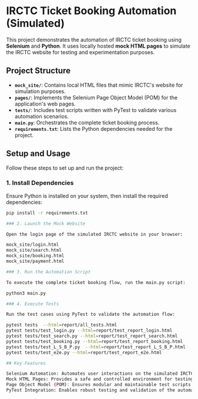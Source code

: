 # IRCTC Ticket Booking Automation (Simulated)

This project demonstrates the automation of IRCTC ticket booking using **Selenium** and **Python**. It uses locally hosted **mock HTML pages** to simulate the IRCTC website for testing and experimentation purposes.

## Project Structure

- **`mock_site/`**: Contains local HTML files that mimic IRCTC's website for simulation purposes.
- **`pages/`**: Implements the Selenium Page Object Model (POM) for the application's web pages.
- **`tests/`**: Includes test scripts written with PyTest to validate various automation scenarios.
- **`main.py`**: Orchestrates the complete ticket booking process.
- **`requirements.txt`**: Lists the Python dependencies needed for the project.

## Setup and Usage

Follow these steps to set up and run the project:

### 1. Install Dependencies 

Ensure Python is installed on your system, then install the required dependencies:
```bash
pip install -r requirements.txt

### 2. Launch the Mock Website

Open the login page of the simulated IRCTC website in your browser:

mock_site/login.html
mock_site/search.html
mock_site/booking.html
mock_site/payment.html

### 3. Run the Automation Script

To execute the complete ticket booking flow, run the main.py script:

python3 main.py

### 4. Execute Tests

Run the test cases using PyTest to validate the automation flow:

pytest tests  --html=report/all_tests.html
pytest tests/test_login.py --html=report/test_report_login.html
pytest tests/test_search.py --html=report/test_report_search.html
pytest tests/test_booking.py --html=report/test_report_booking.html
pytest tests/test_L_S_B_P.py  --html=report/test_report_L_S_B_P.html
pytest tests/test_e2e.py --html=report/test_report_e2e.html

## Key Features

Selenium Automation: Automates user interactions on the simulated IRCTC website.
Mock HTML Pages: Provides a safe and controlled environment for testing.
Page Object Model (POM): Ensures modular and maintainable test scripts.
PyTest Integration: Enables robust testing and validation of the automation flow.


